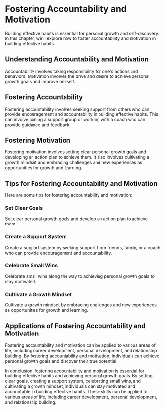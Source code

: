 Fostering Accountability and Motivation
===========================================================================

Building effective habits is essential for personal growth and self-discovery. In this chapter, we'll explore how to foster accountability and motivation in building effective habits.

Understanding Accountability and Motivation
-------------------------------------------

Accountability involves taking responsibility for one's actions and behaviors. Motivation involves the drive and desire to achieve personal growth goals and improve oneself.

Fostering Accountability
------------------------

Fostering accountability involves seeking support from others who can provide encouragement and accountability in building effective habits. This can involve joining a support group or working with a coach who can provide guidance and feedback.

Fostering Motivation
--------------------

Fostering motivation involves setting clear personal growth goals and developing an action plan to achieve them. It also involves cultivating a growth mindset and embracing challenges and new experiences as opportunities for growth and learning.

Tips for Fostering Accountability and Motivation
------------------------------------------------

Here are some tips for fostering accountability and motivation:

### Set Clear Goals

Set clear personal growth goals and develop an action plan to achieve them.

### Create a Support System

Create a support system by seeking support from friends, family, or a coach who can provide encouragement and accountability.

### Celebrate Small Wins

Celebrate small wins along the way to achieving personal growth goals to stay motivated.

### Cultivate a Growth Mindset

Cultivate a growth mindset by embracing challenges and new experiences as opportunities for growth and learning.

Applications of Fostering Accountability and Motivation
-------------------------------------------------------

Fostering accountability and motivation can be applied to various areas of life, including career development, personal development, and relationship building. By fostering accountability and motivation, individuals can achieve personal growth goals and discover their true potential.

In conclusion, fostering accountability and motivation is essential for building effective habits and achieving personal growth goals. By setting clear goals, creating a support system, celebrating small wins, and cultivating a growth mindset, individuals can stay motivated and accountable in building effective habits. These skills can be applied to various areas of life, including career development, personal development, and relationship building.


